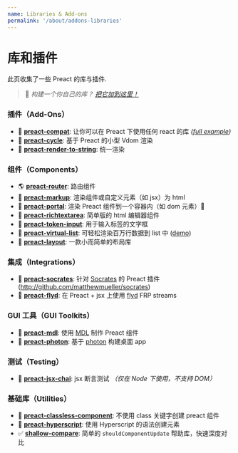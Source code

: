 ```yaml
---
name: Libraries & Add-ons
permalink: '/about/addons-libraries'
---
```


# 库和插件


此页收集了一些 Preact 的库与插件.
> :information_desk_person: _构建一个你自己的库？
> [把它加到这里！](https://github.com/developit/preact-www/blob/master/content/zh/about/libraries-addons.md)_


### 插件（Add-Ons）

- :raised_hands: [**preact-compat**](https://git.io/preact-compat): 让你可以在 Preact 下使用任何 react 的库 *([full example](http://git.io/preact-compat-example))*
- :repeat: [**preact-cycle**](https://git.io/preact-cycle): 基于 Preact 的小型 Vdom 渲染
- :page_facing_up: [**preact-render-to-string**](https://git.io/preact-render-to-string): 统一渲染


### 组件（Components）

- :earth_americas: [**preact-router**](https://git.io/preact-router): 路由组件
- :bookmark_tabs: [**preact-markup**](https://git.io/preact-markup): 渲染组件或自定义元素（如 jsx）为 html
- :satellite: [**preact-portal**](https://git.io/preact-portal): 渲染 Preact 组件到一个容器内（如 dom 元素）:milky_way:
- :pencil: [**preact-richtextarea**](https://git.io/preact-richtextarea): 简单版的 html 编辑器组件
- :bookmark: [**preact-token-input**](https://github.com/developit/preact-token-input): 用于输入标签的文字框
- :card_index: [**preact-virtual-list**](https://github.com/developit/preact-virtual-list): 可轻松渲染百万行数据到 list 中 ([demo](https://jsfiddle.net/developit/qqan9pdo/))
- :triangular_ruler: [**preact-layout**](https://download.github.io/preact-layout/): 一款小而简单的布局库


### 集成（Integrations）

- :thought_balloon: [**preact-socrates**](https://github.com/matthewmueller/preact-socrates): 针对 [Socrates](https://github.com/matthewmueller/socrates) 的 Preact 插件(http://github.com/matthewmueller/socrates)
- :rowboat: [**preact-flyd**](https://github.com/xialvjun/preact-flyd): 在 Preact + jsx 上使用 [flyd](https://github.com/paldepind/flyd) FRP streams


### GUI 工具（GUI Toolkits）

- :white_square_button: [**preact-mdl**](https://git.io/preact-mdl): 使用 [MDL](https://getmdl.io) 制作 Preact 组件
- :rocket: [**preact-photon**](https://git.io/preact-photon): 基于 [photon](http://photonkit.com) 构建桌面 app


### 测试（Testing）

- :microscope: [**preact-jsx-chai**](https://git.io/preact-jsx-chai): jsx 断言测试 _（仅在 Node 下使用，不支持 DOM）_


### 基础库（Utilities）

- :tophat: [**preact-classless-component**](https://github.com/ld0rman/preact-classless-component): 不使用 class 关键字创建 preact 组件 
- :hammer: [**preact-hyperscript**](https://github.com/queckezz/preact-hyperscript): 使用 Hyperscript 的语法创建元素 
- :white_check_mark: [**shallow-compare**](https://github.com/tkh44/shallow-compare): 简单的 `shouldComponentUpdate` 帮助库，快速深度对比
